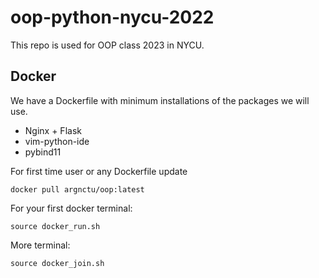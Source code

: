 # oop-python-nycu-2022

This repo is used for OOP class 2023 in NYCU.

## Docker

We have a Dockerfile with minimum installations of the packages we will use.
* Nginx + Flask
* vim-python-ide
* pybind11

For first time user or any Dockerfile update
```
docker pull argnctu/oop:latest
```

For your first docker terminal:
```
source docker_run.sh
```

More terminal:
```
source docker_join.sh
```

